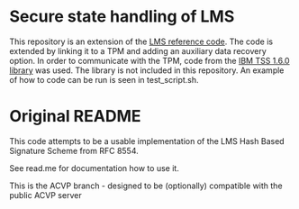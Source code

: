 # Secure state handling of LMS
This repository is an extension of the [LMS reference code](https://github.com/cisco/hash-sigs). The code is extended by linking it to a TPM and adding an auxiliary data recovery option. In order to communicate with the TPM, code from the [IBM TSS 1.6.0 library](https://sourceforge.net/projects/ibmtpm20tss/) was used. The library is not included in this repository. An example of how to code can be run is seen in test_script.sh.

# Original README
This code attempts to be a usable implementation of the LMS Hash Based
Signature Scheme from RFC 8554.

See read.me for documentation how to use it.

This is the ACVP branch - designed to be (optionally) compatible with the
public ACVP server
